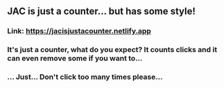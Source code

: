 ## JAC is just a counter... but has some style!

### Link: https://jacisjustacounter.netlify.app

### It's just a counter, what do you expect? It counts clicks and it can even remove some if you want to...
### ... Just... Don't click too many times please...
